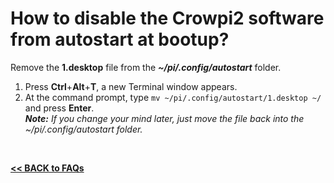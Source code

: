 # How to disable the Crowpi2 software from autostart at bootup?

Remove the **1.desktop** file from the ***~/pi/.config/autostart*** folder.  
1. Press **Ctrl**+**Alt**+**T**, a new Terminal window appears.  
2. At the command prompt, type `mv ~/pi/.config/autostart/1.desktop ~/` and press **Enter**.  
***Note:** If you change your mind later, just move the file back into the ~/pi/.config/autostart folder.*  

<br>

[**<< BACK to FAQs**](./TOC-FAQ.md#frequently-asked-questions)

